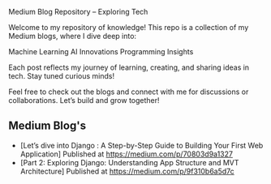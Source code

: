 Medium Blog Repository – Exploring Tech 


Welcome to my repository of knowledge! This repo is a collection of my Medium blogs, where I dive deep into:

Machine Learning 
AI Innovations 
Programming Insights 

Each post reflects my journey of learning, creating, and sharing ideas in tech. Stay tuned curious minds!

Feel free to check out the blogs and connect with me for discussions or collaborations. Let’s build and grow together!


## Medium Blog's
- [Let’s dive into Django : A Step-by-Step Guide to Building Your First Web Application]
  Published at https://medium.com/p/70803d9a1327
- [Part 2: Exploring Django: Understanding App Structure and MVT Architecture]
   Published at https://medium.com/p/9f310b6a5d7c

